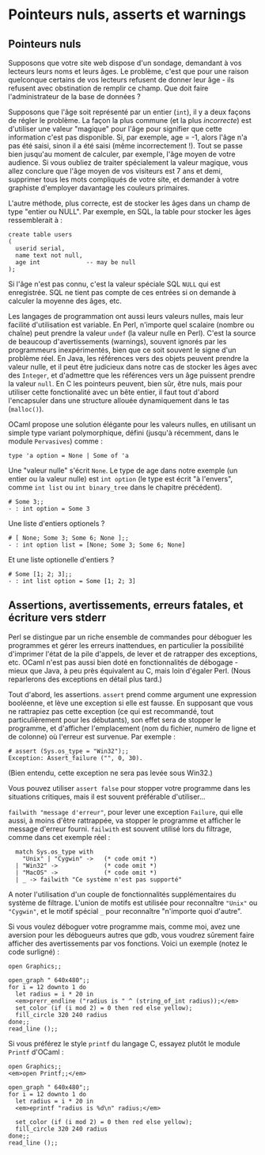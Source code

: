 # Pointeurs nuls, asserts et warnings
## Pointeurs nuls
Supposons que votre site web dispose d'un sondage, demandant à vos
lecteurs leurs noms et leurs âges. Le problème, c'est que pour une
raison quelconque certains de vos lecteurs refusent de donner leur âge -
ils refusent avec obstination de remplir ce champ. Que doit faire
l'administrateur de la base de données ?

Supposons que l'âge soit représenté par un entier (`int`), il y a deux
façons de régler le problème. La façon la plus commune (et la plus
*incorrecte*) est d'utiliser une valeur "magique" pour l'âge pour
signifier que cette information c'est pas disponible. Si, par exemple,
age = -1, alors l'âge n'a pas été saisi, sinon il a été saisi (même
incorrectement !). Tout se passe bien jusqu'au moment de calculer, par
exemple, l'âge moyen de votre audience. Si vous oubliez de traiter
spécialement la valeur magique, vous allez conclure que l'âge moyen de
vos visiteurs est 7 ans et demi, supprimer tous les mots compliqués de
votre site, et demander à votre graphiste d'employer davantage les
couleurs primaires.

L'autre méthode, plus correcte, est de stocker les âges dans un champ de
type "entier ou NULL". Par exemple, en SQL, la table pour stocker les
âges ressemblerait à :

```tryocaml
create table users
(
  userid serial,
  name text not null,
  age int             -- may be null
);
```
Si l'âge n'est pas connu, c'est la valeur spéciale SQL `NULL` qui est
enregistrée. SQL ne tient pas compte de ces entrées si on demande à
calculer la moyenne des âges, etc.

Les langages de programmation ont aussi leurs valeurs nulles, mais leur
facilité d'utilisation est variable. En Perl, n'importe quel scalaire
(nombre ou chaîne) peut prendre la valeur `undef` (la valeur nulle en
Perl). C'est la source de beaucoup d'avertissements (warnings), souvent
ignorés par les programmeurs inexpérimentés, bien que ce soit souvent le
signe d'un problème réel. En Java, les références vers des objets
peuvent prendre la valeur nulle, et il peut être judicieux dans notre
cas de stocker les âges avec des `Integer`, et d'admettre que les
références vers un âge puissent prendre la valeur `null`. En C les
pointeurs peuvent, bien sûr, être nuls, mais pour utiliser cette
fonctionalité avec un bête entier, il faut tout d'abord l'encapsuler
dans une structure allouée dynamiquement dans le tas (`malloc()`).

OCaml propose une solution élégante pour les valeurs nulles, en
utilisant un simple type variant polymorphique, défini (jusqu'à
récemment, dans le module `Pervasives`) comme :

```tryocaml
type 'a option = None | Some of 'a
```
Une "valeur nulle" s'écrit `None`. Le type de age dans notre exemple (un
entier ou la valeur nulle) est `int option` (le type est écrit "à
l'envers", comme `int list` ou `int binary_tree` dans le chapitre
précédent).

```tryocaml
# Some 3;;
- : int option = Some 3
```
Une liste d'entiers optionels ?

```tryocaml
# [ None; Some 3; Some 6; None ];;
- : int option list = [None; Some 3; Some 6; None]
```
Et une liste optionelle d'entiers ?

```tryocaml
# Some [1; 2; 3];;
- : int list option = Some [1; 2; 3]
```
## Assertions, avertissements, erreurs fatales, et écriture vers stderr
Perl se distingue par un riche ensemble de commandes pour déboguer les
programmes et gérer les erreurs inattendues, en particulier la
possibilité d'imprimer l'état de la pile d'appels, de lever et de
ratrapper des exceptions, etc. OCaml n'est pas aussi bien doté en
fonctionnalités de débogage - mieux que Java, à peu près équivalent au
C, mais loin d'égaler Perl. (Nous reparlerons des exceptions en détail
plus tard.)

Tout d'abord, les assertions. `assert` prend comme argument une
expression booléenne, et lève une exception si elle est fausse. En
supposant que vous ne rattrapiez pas cette exception (ce qui est
recommandé, tout particulièrement pour les débutants), son effet sera de
stopper le programme, et d'afficher l'emplacement (nom du fichier,
numéro de ligne et de colonne) où l'erreur est survenue. Par exemple :

```tryocaml
# assert (Sys.os_type = "Win32");;
Exception: Assert_failure ("", 0, 30).
```
(Bien entendu, cette exception ne sera pas levée sous Win32.)

Vous pouvez utiliser `assert false` pour stopper votre programme dans
les situations critiques, mais il est souvent préférable d'utiliser...

`failwith "message d'erreur"`, pour lever une exception `Failure`, qui
elle aussi, à moins d'être rattrappée, va stopper le programme et
afficher le message d'erreur fourni. `failwith` est souvent utilisé lors
du filtrage, comme dans cet exemple réel :

```tryocaml
  match Sys.os_type with
    "Unix" | "Cygwin" ->   (* code omit *)
  | "Win32" ->             (* code omit *)
  | "MacOS" ->             (* code omit *)
  | _ -> failwith "Ce système n'est pas supporté"
```
A noter l'utilisation d'un couple de fonctionnalités supplémentaires du
système de filtrage. L'union de motifs est utilisée pour reconnaître
`"Unix"` ou `"Cygwin"`, et le motif spécial `_` pour reconnaître
"n'importe quoi d'autre".

Si vous voulez déboguer votre programme mais, comme moi, avez une
aversion pour les débogueurs autres que gdb, vous voudrez sûrement faire
afficher des avertissements par vos fonctions. Voici un exemple (notez
le code surligné) :

```tryocaml
open Graphics;;

open_graph " 640x480";;
for i = 12 downto 1 do
  let radius = i * 20 in
  <em>prerr_endline ("radius is " ^ (string_of_int radius));</em>
  set_color (if (i mod 2) = 0 then red else yellow);
  fill_circle 320 240 radius
done;;
read_line ();;
```
Si vous préférez le style `printf` du langage C, essayez plutôt le
module `Printf` d'OCaml :

```tryocaml
open Graphics;;
<em>open Printf;;</em>

open_graph " 640x480";;
for i = 12 downto 1 do
  let radius = i * 20 in
  <em>eprintf "radius is %d\n" radius;</em>

  set_color (if (i mod 2) = 0 then red else yellow);
  fill_circle 320 240 radius
done;;
read_line ();;

```
